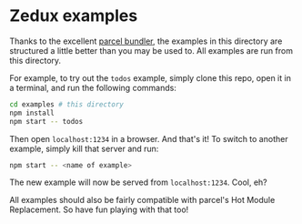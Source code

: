 # Zedux examples

Thanks to the excellent [parcel bundler](https://parceljs.org), the examples in this directory are structured a little better than you may be used to. All examples are run from this directory.

For example, to try out the `todos` example, simply clone this repo, open it in a terminal, and run the following commands:

```bash
cd examples # this directory
npm install
npm start -- todos
```

Then open `localhost:1234` in a browser. And that's it! To switch to another example, simply kill that server and run:

```bash
npm start -- <name of example>
```

The new example will now be served from `localhost:1234`. Cool, eh?

All examples should also be fairly compatible with parcel's Hot Module Replacement. So have fun playing with that too!
